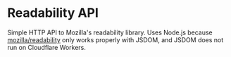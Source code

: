 # Readability API

Simple HTTP API to Mozilla's readability library. Uses Node.js because [mozilla/readability](https://github.com/mozilla/readability) only works properly with JSDOM, and JSDOM does not run on Cloudflare Workers.
